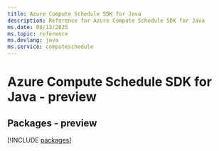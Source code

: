 ```yaml
---
title: Azure Compute Schedule SDK for Java
description: Reference for Azure Compute Schedule SDK for Java
ms.date: 08/13/2025
ms.topic: reference
ms.devlang: java
ms.service: computeschedule
---
```

# Azure Compute Schedule SDK for Java - preview
## Packages - preview
[!INCLUDE [packages](compute-schedule-index.md)]